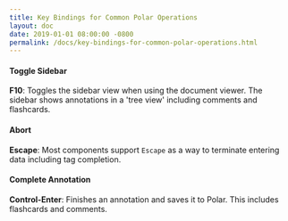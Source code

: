 ```yaml
---
title: Key Bindings for Common Polar Operations
layout: doc
date: 2019-01-01 08:00:00 -0800
permalink: /docs/key-bindings-for-common-polar-operations.html
---
```


#### Toggle Sidebar

**F10**: Toggles the sidebar view when using the document viewer.  The sidebar
shows annotations in a 'tree view' including comments and flashcards. 

#### Abort

**Escape**: Most components support ```Escape``` as a way to terminate entering
data including tag completion.

#### Complete Annotation

**Control-Enter**: Finishes an annotation and saves it to Polar.  This includes
flashcards and comments.   
